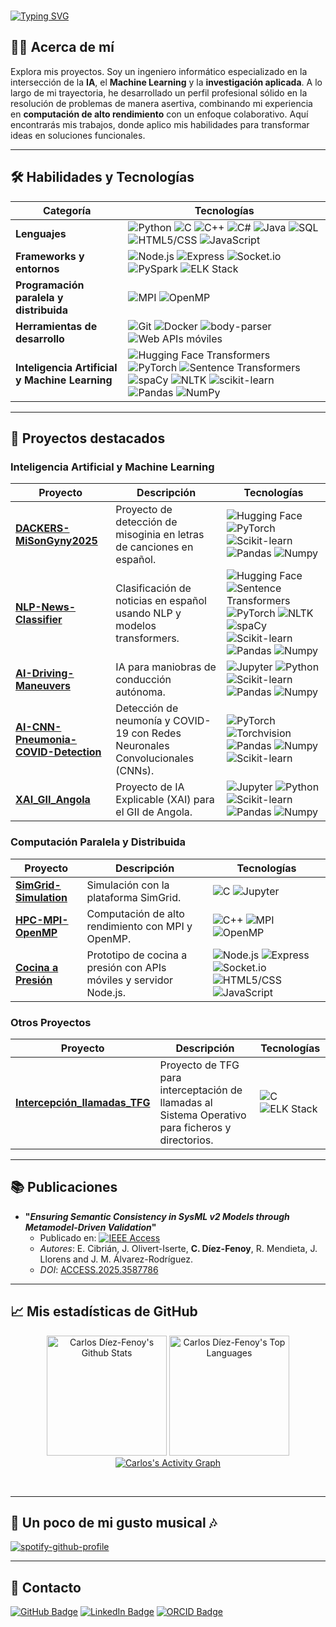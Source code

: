 <br><a href="https://git.io/typing-svg"><img src="https://readme-typing-svg.demolab.com?font=Fira+Code&size=30&duration=4000&pause=1000&center=true&vCenter=true&width=1000&lines=Hola%2C+soy+Carlos!;Bienvenido+a+mi+perfil+de+GitHub!!+%3A))" alt="Typing SVG" /></a>

## 👨‍💻 Acerca de mí

Explora mis proyectos. Soy un ingeniero informático especializado en la intersección de la **IA**, el **Machine Learning** y la **investigación aplicada**. A lo largo de mi trayectoria, he desarrollado un perfil profesional sólido en la resolución de problemas de manera asertiva, combinando mi experiencia en **computación de alto rendimiento** con un enfoque colaborativo. Aquí encontrarás mis trabajos, donde aplico mis habilidades para transformar ideas en soluciones funcionales.

---

## 🛠️ Habilidades y Tecnologías

| Categoría | Tecnologías |
|---|---|
| **Lenguajes** | ![Python](https://img.shields.io/badge/Python-3776AB?style=for-the-badge&logo=python&logoColor=white) ![C](https://img.shields.io/badge/c-%2300599C.svg?style=for-the-badge&logo=c&logoColor=white) ![C++](https://img.shields.io/badge/C%2B%2B-00599C?style=for-the-badge&logo=cplusplus&logoColor=white) ![C#](https://img.shields.io/badge/C%23-239120?style=for-the-badge&logo=c-sharp&logoColor=white) ![Java](https://img.shields.io/badge/java-%23ED8B00.svg?style=for-the-badge&logo=openjdk&logoColor=white) ![SQL](https://img.shields.io/badge/SQL-4479A1?style=for-the-badge&logo=sqlite&logoColor=white) ![HTML5/CSS](https://img.shields.io/badge/html5/css-%23E34F26.svg?style=for-the-badge&logo=html5&logoColor=white) ![JavaScript](https://img.shields.io/badge/javascript-%23323330.svg?style=for-the-badge&logo=javascript&logoColor=%23F7DF1E) |
| **Frameworks y entornos** | ![Node.js](https://img.shields.io/badge/Node.js-339933?style=for-the-badge&logo=node.js&logoColor=white) ![Express](https://img.shields.io/badge/Express-000000?style=for-the-badge&logo=express&logoColor=white) ![Socket.io](https://img.shields.io/badge/Socket.io-010101?style=for-the-badge&logo=socket.io&logoColor=white) ![PySpark](https://img.shields.io/badge/PySpark-E25A1C?style=for-the-badge&logo=apachespark&logoColor=white) ![ELK Stack](https://img.shields.io/badge/ELK%20Stack-005571?style=for-the-badge&logo=elastic&logoColor=white) |
| **Programación paralela y distribuida** | ![MPI](https://img.shields.io/badge/MPI-008080?style=for-the-badge) ![OpenMP](https://img.shields.io/badge/OpenMP-901C1D?style=for-the-badge) |
| **Herramientas de desarrollo** | ![Git](https://img.shields.io/badge/Git-F05032?style=for-the-badge&logo=git&logoColor=white) ![Docker](https://img.shields.io/badge/Docker-2496ED?style=for-the-badge&logo=docker&logoColor=white) ![body-parser](https://img.shields.io/badge/body--parser-000000?style=for-the-badge&logo=nodedotjs&logoColor=white) ![Web APIs móviles](https://img.shields.io/badge/Web%20APIs%20m%C3%B3viles-FF6F00?style=for-the-badge&logo=android&logoColor=white) |
| **Inteligencia Artificial y Machine Learning** | ![Hugging Face Transformers](https://img.shields.io/badge/Hugging%20Face%20Transformers-FFD21E?style=for-the-badge&logo=huggingface&logoColor=black) ![PyTorch](https://img.shields.io/badge/PyTorch-EE4C2C?style=for-the-badge&logo=pytorch&logoColor=white) ![Sentence Transformers](https://img.shields.io/badge/Sentence%20Transformers-0077B5?style=for-the-badge&logo=huggingface&logoColor=black) ![spaCy](https://img.shields.io/badge/spaCy-0979A9?style=for-the-badge&logo=spacy&logoColor=white) ![NLTK](https://img.shields.io/badge/NLTK-37A179?style=for-the-badge&logo=python&logoColor=white) ![scikit-learn](https://img.shields.io/badge/scikit--learn-F7931E?style=for-the-badge&logo=scikit-learn&logoColor=white) ![Pandas](https://img.shields.io/badge/Pandas-150458?style=for-the-badge&logo=pandas&logoColor=white) ![NumPy](https://img.shields.io/badge/Numpy-013243?style=for-the-badge&logo=numpy&logoColor=white) |

---

## 🚀 Proyectos destacados

### Inteligencia Artificial y Machine Learning

| Proyecto | Descripción | Tecnologías |
|---|---|---|
| **[DACKERS-MiSonGyny2025](https://github.com/D-A-C-K-E-R-S/MiSonGyny2025)** | Proyecto de detección de misoginia en letras de canciones en español. | ![Hugging Face](https://img.shields.io/badge/Hugging%20Face-FFD21E?style=for-the-badge&logo=huggingface&logoColor=black) ![PyTorch](https://img.shields.io/badge/PyTorch-EE4C2C?style=for-the-badge&logo=pytorch&logoColor=white) ![Scikit-learn](https://img.shields.io/badge/scikit--learn-F7931E?style=for-the-badge&logo=scikit-learn&logoColor=white) ![Pandas](https://img.shields.io/badge/Pandas-150458?style=for-the-badge&logo=pandas&logoColor=white) ![Numpy](https://img.shields.io/badge/Numpy-013243?style=for-the-badge&logo=numpy&logoColor=white) |
| **[NLP-News-Classifier](https://github.com/CDF51342/NLP-News-Classifier)** | Clasificación de noticias en español usando NLP y modelos transformers. | ![Hugging Face](https://img.shields.io/badge/Hugging%20Face-FFD21E?style=for-the-badge&logo=huggingface&logoColor=black) ![Sentence Transformers](https://img.shields.io/badge/Sentence%20Transformers-0077B5?style=for-the-badge&logo=huggingface&logoColor=black) ![PyTorch](https://img.shields.io/badge/PyTorch-EE4C2C?style=for-the-badge&logo=pytorch&logoColor=white) ![NLTK](https://img.shields.io/badge/NLTK-37A179?style=for-the-badge&logo=python&logoColor=white) ![spaCy](https://img.shields.io/badge/spaCy-0979A9?style=for-the-badge&logo=spacy&logoColor=white) ![Scikit-learn](https://img.shields.io/badge/scikit--learn-F7931E?style=for-the-badge&logo=scikit-learn&logoColor=white) ![Pandas](https://img.shields.io/badge/Pandas-150458?style=for-the-badge&logo=pandas&logoColor=white) ![Numpy](https://img.shields.io/badge/Numpy-013243?style=for-the-badge&logo=numpy&logoColor=white) |
| **[AI-Driving-Maneuvers](https://github.com/CDF51342/AI-Driving-Maneuvers)** | IA para maniobras de conducción autónoma. | ![Jupyter](https://img.shields.io/badge/Jupyter-F37626?style=for-the-badge&logo=jupyter&logoColor=white) ![Python](https://img.shields.io/badge/Python-3776AB?style=for-the-badge&logo=python&logoColor=white) ![Scikit-learn](https://img.shields.io/badge/scikit--learn-F7931E?style=for-the-badge&logo=scikit-learn&logoColor=white) ![Pandas](https://img.shields.io/badge/Pandas-150458?style=for-the-badge&logo=pandas&logoColor=white) ![Numpy](https://img.shields.io/badge/Numpy-013243?style=for-the-badge&logo=numpy&logoColor=white) |
| **[AI-CNN-Pneumonia-COVID-Detection](https://github.com/CDF51342/AI-CNN-Pneumonia-COVID-Detection)** | Detección de neumonía y COVID-19 con Redes Neuronales Convolucionales (CNNs). | ![PyTorch](https://img.shields.io/badge/PyTorch-EE4C2C?style=for-the-badge&logo=pytorch&logoColor=white) ![Torchvision](https://img.shields.io/badge/Torchvision-EE4C2C?style=for-the-badge&logo=pytorch&logoColor=white) ![Pandas](https://img.shields.io/badge/Pandas-150458?style=for-the-badge&logo=pandas&logoColor=white) ![Numpy](https://img.shields.io/badge/Numpy-013243?style=for-the-badge&logo=numpy&logoColor=white) ![Scikit-learn](https://img.shields.io/badge/scikit--learn-F7931E?style=for-the-badge&logo=scikit-learn&logoColor=white) |
| **[XAI_GII_Angola](https://github.com/CDF51342/XAI_GII_Angola)** | Proyecto de IA Explicable (XAI) para el GII de Angola. | ![Jupyter](https://img.shields.io/badge/Jupyter-F37626?style=for-the-badge&logo=jupyter&logoColor=white) ![Python](https://img.shields.io/badge/Python-3776AB?style=for-the-badge&logo=python&logoColor=white) ![Scikit-learn](https://img.shields.io/badge/scikit--learn-F7931E?style=for-the-badge&logo=scikit-learn&logoColor=white) ![Pandas](https://img.shields.io/badge/Pandas-150458?style=for-the-badge&logo=pandas&logoColor=white) ![Numpy](https://img.shields.io/badge/Numpy-013243?style=for-the-badge&logo=numpy&logoColor=white) |

### Computación Paralela y Distribuida

| Proyecto | Descripción | Tecnologías |
|---|---|---|
| **[SimGrid-Simulation](https://github.com/CDF51342/SimGrid-Simulation)** | Simulación con la plataforma SimGrid. | ![C](https://img.shields.io/badge/c-%2300599C.svg?style=for-the-badge&logo=c&logoColor=white) ![Jupyter](https://img.shields.io/badge/Jupyter-F37626?style=for-the-badge&logo=jupyter&logoColor=white) |
| **[HPC-MPI-OpenMP](https://github.com/CDF51342/HPC-MPI-OpenMP)** | Computación de alto rendimiento con MPI y OpenMP. | ![C++](https://img.shields.io/badge/C%2B%2B-00599C?style=for-the-badge&logo=c%2B%2B&logoColor=white) ![MPI](https://img.shields.io/badge/MPI-008080?style=for-the-badge) ![OpenMP](https://img.shields.io/badge/OpenMP-901C1D?style=for-the-badge) |
| **[Cocina a Presión](https://replit.com/@chicodelmovil/Prototipo-Cocina-a-Presion)** | Prototipo de cocina a presión con APIs móviles y servidor Node.js. | ![Node.js](https://img.shields.io/badge/Node.js-339933?style=for-the-badge&logo=node.js&logoColor=white) ![Express](https://img.shields.io/badge/Express-000000?style=for-the-badge&logo=express&logoColor=white) ![Socket.io](https://img.shields.io/badge/Socket.io-010101?style=for-the-badge&logo=socket.io&logoColor=white) ![HTML5/CSS](https://img.shields.io/badge/html5/css-%23E34F26.svg?style=for-the-badge&logo=html5&logoColor=white) ![JavaScript](https://img.shields.io/badge/javascript-%23323330.svg?style=for-the-badge&logo=javascript&logoColor=%23F7DF1E) |

### Otros Proyectos

| Proyecto | Descripción | Tecnologías |
|---|---|---|
| **[Intercepción_llamadas_TFG](https://github.com/CDF51342/Intercepci-n_llamadas_TFG)** | Proyecto de TFG para interceptación de llamadas al Sistema Operativo para ficheros y directorios. | ![C](https://img.shields.io/badge/c-%2300599C.svg?style=for-the-badge&logo=c&logoColor=white) ![ELK Stack](https://img.shields.io/badge/ELK%20Stack-005571?style=for-the-badge&logo=elastic&logoColor=white) |

---

## 📚 Publicaciones

* **"*Ensuring Semantic Consistency in SysML v2 Models through Metamodel-Driven Validation*"**
  * Publicado en: [![IEEE Access](https://img.shields.io/badge/IEEE%20Access-00629B?style=flat&logo=ieee&logoColor=white)](https://doi.org/10.1109/access.2025.3587786)
  * *Autores*: E. Cibrián, J. Olivert-Iserte, **C. Díez-Fenoy**, R. Mendieta, J. Llorens and J. M. Álvarez-Rodríguez.
  * *DOI*: [ACCESS.2025.3587786](https://doi.org/10.1109/access.2025.3587786)

<!-- * **"*DACKERS at MiSonGyny 2025: A Transformer Ensemble Approach for Misogyny Detection in Spanish*"**
  * Publicado en: [![IberLEF 2025](https://img.shields.io/badge/IberLEF%202025-F7931E?style=flat&logo=researchgate&logoColor=white)](https://ceur-ws.org/Vol-xxxx/xxxx.pdf)
  * *Autores*: **Díez-Fenoy, C.**, López-González, A. & Valle-Díaz, J. D.
  * *DOI*: -->

---

## 📈 Mis estadísticas de GitHub

<p align="center">
  <img alt="Carlos Díez-Fenoy's Github Stats" src="https://denvercoder1-github-readme-stats.vercel.app/api/?username=CDF51342&show_icons=true&include_all_commits=true&count_private=true&theme=react&hide_border=true&bg_color=1F222E&title_color=F85D7F&icon_color=F8D866" height="192px"/>
  <img alt="Carlos Díez-Fenoy's Top Languages" src="https://denvercoder1-github-readme-stats.vercel.app/api/top-langs/?username=CDF51342&langs_count=8&layout=compact&theme=react&hide_border=true&bg_color=1F222E&title_color=F85D7F&icon_color=F8D866&hide=Jupyter%20Notebook,Roff" height="192px"/>
  <br/>
  <!-- <img src="https://github-profile-trophy.vercel.app/?username=CDF51342&theme=radical" alt="GitHub Trophies" />
  <br><br> -->
  <a href="https://github.com/ashutosh00710/github-readme-activity-graph"><img alt="Carlos's Activity Graph" src="https://github-readme-activity-graph.vercel.app/graph/?username=CDF51342&bg_color=1F222E&color=F8D866&line=F85D7F&point=FFFFFF&hide_border=true" /></a>
</p>
  <br/>

---

## 🎼 Un poco de mi gusto musical 🎶

[![spotify-github-profile](https://spotify-github-profile.kittinanx.com/api/view?uid=31he5rhbtts5hcwtiggxt47qmv6e&cover_image=true&theme=novatorem&show_offline=false&background_color=000000&interchange=false&bar_color=53b14f&bar_color_cover=false)](https://spotify-github-profile.kittinanx.com/api/view?uid=31he5rhbtts5hcwtiggxt47qmv6e&redirect=true)

---

## 🤝 Contacto

[![GitHub Badge](https://img.shields.io/badge/GitHub-100000?style=for-the-badge&logo=github&logoColor=white)](https://github.com/CDF51342)
[![LinkedIn Badge](https://img.shields.io/badge/LinkedIn-0077B5?style=for-the-badge&logo=linkedin&logoColor=white)](https://www.linkedin.com/in/carlos-diez-fenoy)
[![ORCID Badge](https://img.shields.io/badge/ORCID-A6CE39?style=for-the-badge&logo=orcid&logoColor=white)](https://orcid.org/0009-0008-5225-3575)
